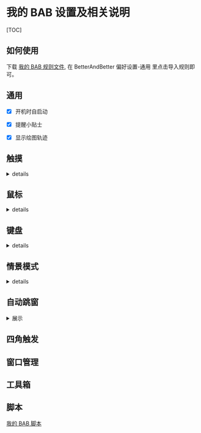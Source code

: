 # 我的 BAB 设置及相关说明

[TOC]

## 如何使用

下载 [我的 BAB 规则文件](https://raw.githubusercontent.com/suliveevil/BetterAndBetter/master/resources/BAB.plist), 在 BetterAndBetter 偏好设置-通用 里点击导入规则即可。

## 通用

-[x] 开机时自启动

-[x] 提醒小贴士

-[x] 显示绘图轨迹



## 触摸

<details>
<summary>details</summary>

| 适用范围 | 有效性 | 修饰键 | 手势 | 动作类型 | 执行动作  | 备注 |
| --- | ------ | ------ | -------- | --- | ----- | --- |
| 所有应用程序 | 1 | | 向左/向右**手势绘图**画直线 | 快捷键 | 转到上一/下一桌面 | 两个手势需单独设置 |
|  |  | |  | |  |  |
|  |  | |  | |  |  |
|  |  | |  | |  |  |
| Safari | 1      |        | 四指重压 | 快捷键 | 执行动作 <kbd>⌘</kbd> <kbd>W</kbd> |  |
|  |  | |  | |  |  |
|  |  | |  | |  |  |
|  |  | |  | |  |  |
|  |  | |  | |  |  |

</details>


## 鼠标

<details>
<summary>details</summary>

| 适用范围 | 有效性 | 修饰键 | 手势 | 动作类型 | 执行动作  | 备注 |
| --- | ------ | ------ | -------- | --- | ----- | --- |
| 所有应用程序 | 1 | | 向左/向右**手势绘图**画直线 | 快捷键 | 转到上一/下一桌面 | 两个手势需单独设置 |
|  |  | |  | |  |  |
|  |  | |  | |  |  |
|  |  | |  | |  |  |
|              |        |        |                             |          |                   |  |
|  |  | |  | |  |  |
|  |  | |  | |  |  |
|  |  | |  | |  |  |
|  |  | |  | |  |  |

</details>

## 键盘

<details>
<summary>details</summary>

| 适用范围 | 有效性 | 快捷键 | 动作类型 | 执行动作  | 备注 |
| ------| ------ | ------ | --------| ----- | --- |
| | 1 |  <kbd>⇧</kbd> <kbd>⌘</kbd> <kbd>X</kbd>| 预设 | 长截图 | 工具箱模块里的长截图功能 |
| | 1 | <kbd>⌥</kbd> <kbd>⌘</kbd> <kbd>B</kbd>| 预设 | 打开/关闭剪切板管理 |  |
| | 0 |  <kbd>⌃</kbd> <kbd>⌥</kbd> <kbd>⌘</kbd> <kbd>←</kbd>| 预设 | 窗口吸附在左边 | 激活(frontmost)的窗口吸附在左边 |
| | 0 |  <kbd>⌃</kbd> <kbd>⌥</kbd> <kbd>⌘</kbd> <kbd>→</kbd>| 预设 | 窗口吸附在右边 | 激活(frontmost)的窗口吸附在右边 |
| |  |  | |  | |
| |  |  | |  | |
| |  |  | |  | |
| |  |  | |  | |

</details>



## 情景模式

<details>
<summary>details</summary>

| 有效性 | 事件 | 动作类型 | 执行动作  | 备注 |
| ------ | ------ | --------| ----- | --- |
|  | |  | |  |
|  | |  | |  |
|  | |  | |  |
|  | |  | |  |
|  | |  | |  |
|  | |  | |  |
|  | |  | |  |
|  | |  | |  |

</details>

## 自动跳窗

<details>
<summary>展示</summary>

| 文本跳窗 | 文件跳窗 |
| ------ | ------ |
| <p float="left">  <bt><img src='https://github.com/suliveevil/BetterAndBetter/blob/master/resources/文本跳窗-展示.png' width="300"/>  </p> | <p float="left">  <bt><img src='https://github.com/suliveevil/BetterAndBetter/blob/master/resources/文件跳窗-展示.png' width="300"/>  </p> |

</details>


## 四角触发

## 窗口管理



## 工具箱

## 脚本

[我的 BAB 脚本](https://github.com/suliveevil/BetterAndBetter/tree/master/AppleScript)

